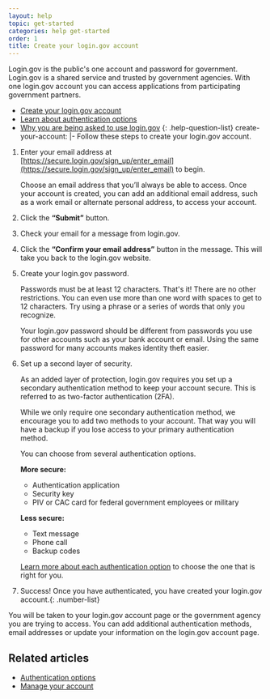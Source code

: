 ```yaml
---
layout: help
topic: get-started
categories: help get-started
order: 1
title: Create your login.gov account
---
```


Login.gov is the public's one account and password for government. Login.gov is a shared service and trusted by government agencies. With one login.gov account you can access applications from participating government partners.

- [Create your login.gov account](site.baseurl/help/get-started/create-your-account/)
- [Learn about authentication options](site.baseurl/help/get-started/authentication-options/)
- [Why you are being asked to use login.gov](site.baseurl/what-is-login)
  {: .help-question-list}
  create-your-account: |-
  Follow these steps to create your login.gov account.

1. Enter your email address at [https://secure.login.gov/sign_up/enter_email](https://secure.login.gov/sign_up/enter_email) to begin.

   Choose an email address that you’ll always be able to access. Once your account is created, you can add an additional email address, such as a work email or alternate personal address, to access your account.

1. Click the **“Submit”** button.
1. Check your email for a message from login.gov.
1. Click the **“Confirm your email address”** button in the message. This will take you back to the login.gov website.
1. Create your login.gov password.

   Passwords must be at least 12 characters. That's it! There are no other restrictions. You can even use more than one word with spaces to get to 12 characters. Try using a phrase or a series of words that only you recognize.

   Your login.gov password should be different from passwords you use for other accounts such as your bank account or email. Using the same password for many accounts makes identity theft easier.

1. Set up a second layer of security.

   As an added layer of protection, login.gov requires you set up a secondary authentication method to keep your account secure. This is referred to as two-factor authentication (2FA).

   While we only require one secondary authentication method, we encourage you to add two methods to your account. That way you will have a backup if you lose access to your primary authentication method.

   You can choose from several authentication options.

   **More secure:**

   - Authentication application
   - Security key
   - PIV or CAC card for federal government employees or military

   **Less secure:**

   - Text message
   - Phone call
   - Backup codes

   [Learn more about each authentication option](site.baseurl/help/get-started/authentication-options) to choose the one that is right for you.

1. Success! Once you have authenticated, you have created your login.gov account.{: .number-list}

You will be taken to your login.gov account page or the government agency you are trying to access. You can add additional authentication methods, email addresses or update your information on the login.gov account page.

## Related articles

- [Authentication options](site.baseurl/help/get-started/authentication-options)
- [Manage your account](site.baseurl/help/manage-your-account/overview)
